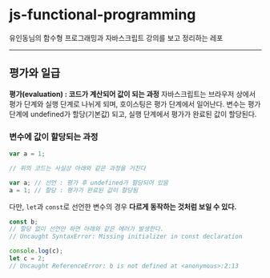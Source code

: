 # js-functional-programming
유인동님의 함수형 프로그래밍과 자바스크립트 강의를 보고 정리하는 레포

***

## 평가와 일급

**평가(evaluation) : 코드가 계산되어 값이 되는 과정**
자바스크립트는 브라우저 상에서 평가 단계와 실행 단계로 나뉘게 되며, 호이스팅은 평가 단계에서 일어난다.
변수는 평가 단계에 undefined가 할당(기본값) 되고, 실행 단계에서 평가가 완료된 값이 할당된다.

### 변수에 값이 할당되는 과정

```javascript
var a = 1;

// 위의 코드는 사실상 아래와 같은 과정을 거친다

var a; // 선언 : 평가 후 undefined가 할당되어 있음
a = 1; // 할당 : 평가가 완료된 값이 할당됨
```

다만, `let`과 `const`로 선언한 변수의 경우 **다르게 동작하는 것처럼 보일 수 있다.**

```javascript
const b;
// 할당 없이 선언만 하면 아래와 같은 에러가 발생한다.
// Uncaught SyntaxError: Missing initializer in const declaration

console.log(c);
let c = 2;
// Uncaught ReferenceError: b is not defined at <anonymous>:2:13


```

